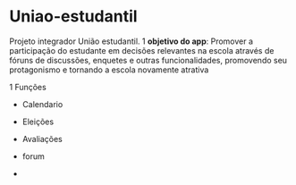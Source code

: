 # Uniao-estudantil
Projeto integrador  União estudantil.
1 **objetivo do app**: Promover a participação do estudante em decisões relevantes na 
escola através de fóruns de discussões, enquetes e outras funcionalidades, promovendo seu protagonismo e tornando a escola novamente atrativa

1 Funções
- Calendario
- Eleições
- Avaliações
- forum

-
